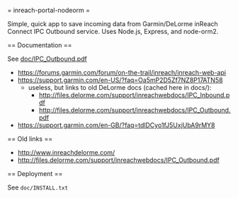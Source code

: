 = inreach-portal-nodeorm =

Simple, quick app to save incoming data
from Garmin/DeLorme inReach Connect IPC Outbound service.
Uses Node.js, Express, and node-orm2.

== Documentation ==

See [doc/IPC_Outbound.pdf]()

  * https://forums.garmin.com/forum/on-the-trail/inreach/inreach-web-api
  * https://support.garmin.com/en-US/?faq=Oa5mP2D5Zf7NZ8P17ATN58
    - useless, but links to old DeLorme docs (cached here in docs/):
      * http://files.delorme.com/support/inreachwebdocs/IPC_Inbound.pdf
      * http://files.delorme.com/support/inreachwebdocs/IPC_Outbound.pdf
  * https://support.garmin.com/en-GB/?faq=tdlDCyo1fJ5UxjUbA9rMY8

== Old links ==

  * http://www.inreachdelorme.com/
  * http://files.delorme.com/support/inreachwebdocs/IPC_Outbound.pdf

== Deployment ==

See `doc/INSTALL.txt`
